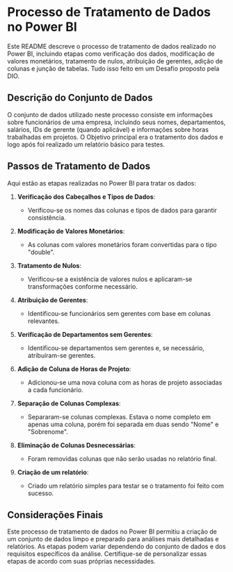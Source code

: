 # Processo de Tratamento de Dados no Power BI

Este README descreve o processo de tratamento de dados realizado no Power BI, incluindo etapas como verificação dos dados, modificação de valores monetários, tratamento de nulos, atribuição de gerentes, adição de colunas e junção de tabelas. Tudo isso feito em um Desafio proposto pela DIO.

## Descrição do Conjunto de Dados

O conjunto de dados utilizado neste processo consiste em informações sobre funcionários de uma empresa, incluindo seus nomes, departamentos, salários, IDs de gerente (quando aplicável) e informações sobre horas trabalhadas em projetos. O Objetivo principal era o tratamento dos dados e logo após foi realizado um relatório básico para testes.

## Passos de Tratamento de Dados

Aqui estão as etapas realizadas no Power BI para tratar os dados:

1. **Verificação dos Cabeçalhos e Tipos de Dados**:
   - Verificou-se os nomes das colunas e tipos de dados para garantir consistência.

2. **Modificação de Valores Monetários**:
   - As colunas com valores monetários foram convertidas para o tipo "double".

3. **Tratamento de Nulos**:
   - Verificou-se a existência de valores nulos e aplicaram-se transformações conforme necessário.

4. **Atribuição de Gerentes**:
   - Identificou-se funcionários sem gerentes com base em colunas relevantes.

5. **Verificação de Departamentos sem Gerentes**:
   - Identificou-se departamentos sem gerentes e, se necessário, atribuíram-se gerentes.

6. **Adição de Coluna de Horas de Projeto**:
   - Adicionou-se uma nova coluna com as horas de projeto associadas a cada funcionário.

7. **Separação de Colunas Complexas**:
   - Separaram-se colunas complexas. Estava o nome completo em apenas uma coluna, porém foi separada em duas sendo "Nome" e "Sobrenome".

8. **Eliminação de Colunas Desnecessárias**:
   - Foram removidas colunas que não serão usadas no relatório final.

13. **Criação de um relatório**:
    - Criado um relatório simples para testar se o tratamento foi feito com sucesso.


## Considerações Finais

Este processo de tratamento de dados no Power BI permitiu a criação de um conjunto de dados limpo e preparado para análises mais detalhadas e relatórios. As etapas podem variar dependendo do conjunto de dados e dos requisitos específicos da análise. Certifique-se de personalizar essas etapas de acordo com suas próprias necessidades.
